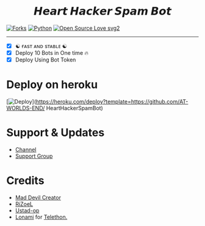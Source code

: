 <h1 align="center">
  <b>𝙃𝙚𝙖𝙧𝙩 𝙃𝙖𝙘𝙠𝙚𝙧 𝙎𝙥𝙖𝙢 𝘽𝙤𝙩</b>
</h1>

[![Forks](https://img.shields.io/github/forks/AT-WORLDS-END/HeartHackerSpamBot?style=flat-square&color=orange)](https://github.com/AT-WORLDS-END/HeartHackerSpamBot/fork)
[![Python](https://img.shields.io/badge/Python-v3.9.7-blue)](https://www.python.org/)
[![Open Source Love svg2](https://badges.frapsoft.com/os/v2/open-source.svg?v=103)](https://github.com/AT-WORLDS-END/HeartHackerSpamBot)
   
----
 
- [x] ☯︎ ғᴀsᴛ ᴀɴᴅ sᴛᴀʙʟᴇ ☯︎
- [x] Deploy 10 Bots in One time 🔥
- [x] Deploy Using Bot Token 

# Deploy on heroku

[![Deploy](https://www.herokucdn.com/deploy/button.svg)](https://heroku.com/deploy?template=https://github.com/AT-WORLDS-END/
HeartHackerSpamBot)


# Support & Updates
* [Channel](https://t.me/YamlokOfficial)
* [Support Group](https://t.me/LethalXfighters)

# Credits
* [Mad Devil Creator](https://github.com/AT-WORLDS-END)
* [RiZoeL](https://github.com/MrRizoel)
* [Ustad-op](https://github.com/Ustad-Op)
* [Lonami](https://github.com/LonamiWebs/) for [Telethon.](https://github.com/LonamiWebs/Telethon)
